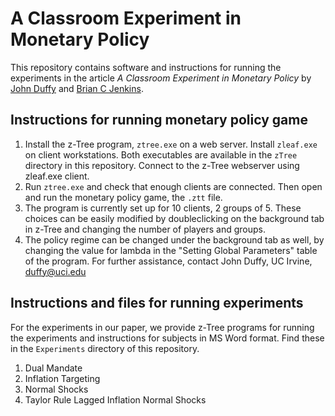 # A Classroom Experiment in Monetary Policy


This repository contains software and instructions for running the experiments in the article *A Classroom Experiment in Monetary Policy* by [John Duffy](https://www.socsci.uci.edu/~duffy/) and [Brian C Jenkins](http://www.briancjenkins.com/).



## Instructions for running monetary policy game

1. Install the  z-Tree program, `ztree.exe` on a web server. Install `zleaf.exe` on client workstations. Both executables are available in the `zTree` directory in this repository. Connect to the z-Tree webserver using zleaf.exe client.
2. Run `ztree.exe` and check that enough clients are connected. Then open and run the monetary policy game, the `.ztt` file.
3. The program is currently set up for 10 clients, 2 groups of 5. These choices can be easily modified by doubleclicking on the background tab in  z-Tree and changing the number of players and groups.
4. The policy regime can be changed under the background tab as well, by changing the value for lambda in the "Setting Global Parameters" table of the program.
For further assistance, contact John Duffy, UC Irvine, [duffy@uci.edu](mailto:duffy@uci.edu)

## Instructions and files for running experiments

For the experiments in our paper, we provide z-Tree programs for running the experiments and instructions for subjects in MS Word format. Find these in the `Experiments` directory of this repository.

1. Dual Mandate
2. Inflation Targeting
3. Normal Shocks
4. Taylor Rule Lagged Inflation Normal Shocks